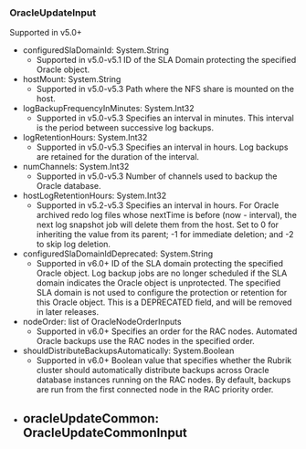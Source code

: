 ### OracleUpdateInput
Supported in v5.0+

- configuredSlaDomainId: System.String
  - Supported in v5.0-v5.1
      ID of the SLA Domain protecting the specified Oracle object.
- hostMount: System.String
  - Supported in v5.0-v5.3
      Path where the NFS share is mounted on the host.
- logBackupFrequencyInMinutes: System.Int32
  - Supported in v5.0-v5.3
      Specifies an interval in minutes. This interval is the period between successive log backups.
- logRetentionHours: System.Int32
  - Supported in v5.0-v5.3
      Specifies an interval in hours. Log backups are retained for the duration of the interval.
- numChannels: System.Int32
  - Supported in v5.0-v5.3
      Number of channels used to backup the Oracle database.
- hostLogRetentionHours: System.Int32
  - Supported in v5.2-v5.3
      Specifies an interval in hours. For Oracle archived redo log files whose nextTime is before (now - interval), the next log snapshot job will delete them from the host. Set to 0 for inheriting the value from its parent; -1 for immediate deletion; and -2 to skip log deletion.
- configuredSlaDomainIdDeprecated: System.String
  - Supported in v6.0+
      ID of the SLA domain protecting the specified Oracle object. Log backup jobs are no longer scheduled if the SLA domain indicates the Oracle object is unprotected. The specified SLA domain is not used to configure the protection or retention for this Oracle object. This is a DEPRECATED field, and will be removed in later releases.
- nodeOrder: list of OracleNodeOrderInputs
  - Supported in v6.0+
      Specifies an order for the RAC nodes. Automated Oracle backups use the RAC nodes in the specified order.
- shouldDistributeBackupsAutomatically: System.Boolean
  - Supported in v6.0+
      Boolean value that specifies whether the Rubrik cluster should automatically distribute backups across Oracle database instances running on the RAC nodes. By default, backups are run from the first connected node in the RAC priority order.
- oracleUpdateCommon: OracleUpdateCommonInput
  - 
